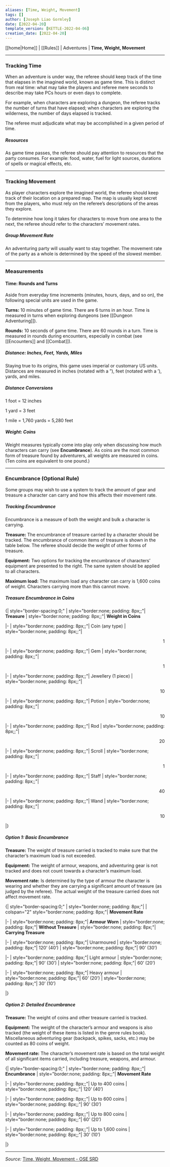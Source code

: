 ```yaml
---
aliases: [Time, Weight, Movement]
tags: []
author: [Joseph Liao Gormley]
date: [2022-04-20]
template_version: [KETTLE-2022-04-06]
creation_date: [2022-04-20]
---
```

<!-- Home | Character Creation | -->
[[home|Home]] | [[Rules]] | Adventures | **Time, Weight, Movement**
___
### Tracking Time
When an adventure is under way, the referee should keep track of the time that elapses in the imagined world, known as game time. This is distinct from real time: what may take the players and referee mere seconds to describe may take PCs hours or even days to complete.

For example, when characters are exploring a dungeon, the referee tracks the number of turns that have elapsed; when characters are exploring the wilderness, the number of days elapsed is tracked.

The referee must adjudicate what may be accomplished in a given period of time.

##### Resources
As game time passes, the referee should pay attention to resources that the party consumes. For example: food, water, fuel for light sources, durations of spells or magical effects, etc.

___
### Tracking Movement
As player characters explore the imagined world, the referee should keep track of their location on a prepared map. The map is usually kept secret from the players, who must rely on the referee’s descriptions of the areas they explore.

To determine how long it takes for characters to move from one area to the next, the referee should refer to the characters’ movement rates.

##### Group Movement Rate
An adventuring party will usually want to stay together. The movement rate of the party as a whole is determined by the speed of the slowest member.

___
### Measurements
#### Time: Rounds and Turns
Aside from everyday time increments (minutes, hours, days, and so on), the following special units are used in the game. 

**Turns:** 10 minutes of game time. There are 6 turns in an hour. Time is measured in turns when exploring dungeons (see [[Dungeon Adventuring]]). <!-- #Revisit -->

**Rounds:** 10 seconds of game time. There are 60 rounds in a turn. Time is measured in rounds during encounters, especially in combat (see [[Encounters]] and [[Combat]]). <!-- #Revisit -->

##### Distance: Inches, Feet, Yards, Miles
Staying true to its origins, this game uses imperial or customary US units. Distances are measured in inches (notated with a ”), feet (notated with a ’), yards, and miles.

##### Distance Conversions
1 foot = 12 inches

1 yard = 3 feet

1 mile = 1,760 yards = 5,280 feet

##### Weight: Coins
Weight measures typically come into play only when discussing how much characters can carry (see **Encumbrance**).
As coins are the most common form of treasure found by adventurers, all weights are measured in coins. (Ten coins are equivalent to one pound.)

___
### Encumbrance (Optional Rule)

Some groups may wish to use a system to track the amount of gear and treasure a character can carry and how this affects their movement rate.

##### Tracking Encumbrance

Encumbrance is a measure of both the weight and bulk a character is carrying.

**Treasure:** The encumbrance of treasure carried by a character should be tracked. The encumbrance of common items of treasure is shown in the table below. The referee should decide the weight of other forms of treasure.

**Equipment:** Two options for tracking the encumbrance of characters’ equipment are presented to the right. The same system should be applied to all characters.

**Maximum load:** The maximum load any character can carry is 1,600 coins of weight. Characters carrying more than this cannot move.

##### Treasure Encumbrance in Coins

{| style="border-spacing:0;"
| style="border:none; padding: 8px;;"| **Treasure**
| style="border:none; padding: 8px;;"| **Weight in Coins**

|-
| style="border:none; padding: 8px;;"| Coin (any type)
| style="border:none; padding: 8px;;"| <div align="right">1</div>

|-
| style="border:none; padding: 8px;;"| Gem
| style="border:none; padding: 8px;;"| <div align="right">1</div>

|-
| style="border:none; padding: 8px;;"| Jewellery (1 piece)
| style="border:none; padding: 8px;;"| <div align="right">10</div>

|-
| style="border:none; padding: 8px;;"| Potion
| style="border:none; padding: 8px;;"| <div align="right">10</div>

|-
| style="border:none; padding: 8px;;"| Rod
| style="border:none; padding: 8px;;"| <div align="right">20</div>

|-
| style="border:none; padding: 8px;;"| Scroll
| style="border:none; padding: 8px;;"| <div align="right">1</div>

|-
| style="border:none; padding: 8px;;"| Staff
| style="border:none; padding: 8px;;"| <div align="right">40</div>

|-
| style="border:none; padding: 8px;;"| Wand
| style="border:none; padding: 8px;;"| <div align="right">10</div>

|}


##### Option 1: Basic Encumbrance

**Treasure:** The weight of treasure carried is tracked to make sure that the character’s maximum load is not exceeded.

**Equipment:** The weight of armour, weapons, and adventuring gear is not tracked and does not count towards a character’s maximum load.

**Movement rate:** Is determined by the type of armour the character is wearing and whether they are carrying a significant amount of treasure (as judged by the referee). The actual weight of the treasure carried does not affect movement rate.
 
{| style="border-spacing:0;"
| style="border:none; padding: 8px;"| 
| colspan="2"  style="border:none; padding: 8px;"| **Movement Rate**

|-
| style="border:none; padding: 8px;"| **Armour Worn**
| style="border:none; padding: 8px;"| **Without Treasure**
| style="border:none; padding: 8px;"| **Carrying Treasure**

|-
| style="border:none; padding: 8px;"| Unarmoured
| style="border:none; padding: 8px;"| 120’ (40’)
| style="border:none; padding: 8px;"| 90’ (30’)

|-
| style="border:none; padding: 8px;"| Light armour
| style="border:none; padding: 8px;"| 90’ (30’)
| style="border:none; padding: 8px;"| 60’ (20’)

|-
| style="border:none; padding: 8px;"| Heavy armour
| style="border:none; padding: 8px;"| 60’ (20’)
| style="border:none; padding: 8px;"| 30’ (10’)

|}


##### Option 2: Detailed Encumbrance

**Treasure:** The weight of coins and other treasure carried is tracked.

**Equipment:** The weight of the character’s armour and weapons is also tracked (the weight of these items is listed in the genre rules book). Miscellaneous adventuring gear (backpack, spikes, sacks, etc.) may be counted as 80 coins of weight.

**Movement rate:** The character’s movement rate is based on the total weight of all significant items carried, including treasure, weapons, and armour.

{| style="border-spacing:0;"
| style="border:none; padding: 8px;;"| **Encumbrance**
| style="border:none; padding: 8px;;"| **Movement Rate**

|-
| style="border:none; padding: 8px;;"| Up to 400 coins
| style="border:none; padding: 8px;;"| 120’ (40’)

|-
| style="border:none; padding: 8px;;"| Up to 600 coins
| style="border:none; padding: 8px;;"| 90’ (30’)

|-
| style="border:none; padding: 8px;;"| Up to 800 coins
| style="border:none; padding: 8px;;"| 60’ (20’)

|-
| style="border:none; padding: 8px;;"| Up to 1,600 coins
| style="border:none; padding: 8px;;"| 30’ (10’)

|}


___
*Source:* [Time, Weight, Movement - OSE SRD](https://oldschoolessentials.necroticgnome.com/srd/index.php/Time,_Weight,_Movement)

<!--*See also:* 
*References:*
*Source:* -->
<!-- Sources, read more, links, etc. -->
<!-- *Source: Entry by [[Mike Maxin]].* -->
<!-- Leave an empty line at the end, otherwise Exporter complains. -->
